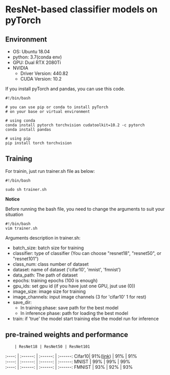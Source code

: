 # ResNet-based classifier models on pyTorch

## **Environment**
- OS: Ubuntu 18.04
- python: 3.7(conda env)
- GPU: Dual RTX 2080Ti 
- NVIDIA
    - Driver Version: 440.82
    - CUDA Version: 10.2

If you install pyTorch and pandas, you can use this code.

```
#!/bin/bash

# you can use pip or conda to install pyTorch
# on your base or virtual environment

# using conda
conda install pytorch torchvision cudatoolkit=10.2 -c pytorch
conda install pandas

# using pip
pip install torch torchvision
```

## **Training**
For trainin, just run trainer.sh file as below:
```
#!/bin/bash

sudo sh trainer.sh
```

**Notice**

Before running the bash file, you need to change the arguments to suit your situation

```
#!/bin/bash
vim trainer.sh
```

Arguments description in trainer.sh:
- batch_size: batch size for training
- classifier: type of classifier (You can choose "resnet18", "resnet50", or "resnet101")
- class_num: class number of dataset
- dataset: name of dataset ('cifar10', 'mnist', 'fmnist')
- data_path: The path of dataset
- epochs: training epochs (100 is enough)
- gpu_ids: set gpu id (if you have just one GPU, jsut use (0))
- image_size: image size for training
- image_channels: input image channels (3 for 'cifar10' 1 for rest)
- save_dir:
    - In training phase: save path for the best model
    - In inference phase: path for loading the best model
- train: if 'true' the model start training else the model run for inference


## **pre-trained weights and performance**

        | ResNet18 | ResNet50 | ResNet101
 :----: | :------: | :------: | :------: 
 Cifar10| 91%([link](https://drive.google.com/file/d/1S80m3XS367HicRpghKTiIpV8GlR3lPDB/view?usp=sharing))    |   91%    |   91%    
 :----: | :------: | :------: | :------: 
 MNIST  |   99%    |   99%    |   99%    
 :----: | :------: | :------: | :------: 
 FMNIST |   93%    |   92%    |   93%    




